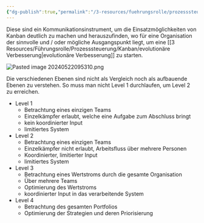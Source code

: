 ```yaml
---
{"dg-publish":true,"permalink":"/3-resources/fuehrungsrolle/prozesssteuerung/kanban/kanban-flight-levels/","created":"2024-06-23T19:53:53.836+02:00","updated":"2024-05-22T10:02:02.847+02:00"}
---
```



Diese sind ein Kommunikationsinstrument, um die Einsatzmöglichkeiten von Kanban deutlich zu machen und herauszufinden, wo für eine Organisation der sinnvolle und / oder mögliche Ausgangspunkt liegt, um eine [[3 Resources/Führungsrolle/Prozesssteuerung/Kanban/evolutionäre Verbesserung\|evolutionäre Verbesserung]] zu starten.

![Pasted image 20240522095310.png](/img/user/4%20Archive/Assets/Pasted%20image%2020240522095310.png)

Die verschiedenen Ebenen sind nicht als Vergleich noch als aufbauende Ebenen zu verstehen. So muss man nicht Level 1 durchlaufen, um Level 2 zu erreichen.

- Level 1
	- Betrachtung eines einzigen Teams
	- Einzelkämpfer erlaubt, welche eine Aufgabe zum Abschluss bringt
	- kein koordinierter Input
	- limitiertes System
- Level 2
	- Betrachtung eines einzigen Teams
	- Einzelkämpfer nicht erlaubt, Arbeitsfluss über mehrere Personen
	- Koordinierter, limitierter Input
	- limitiertes System
- Level 3
	- Betrachtung eines Wertstroms durch die gesamte Organisation
	- Über mehrere Teams
	- Optimierung des Wertstroms
	- koordinierter Input in das verarbeitende System
- Level 4
	- Betrachtung des gesamten Portfolios
	- Optimierung der Strategien und deren Priorisierung
